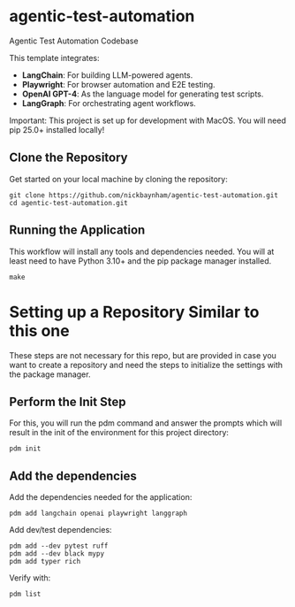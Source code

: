 # agentic-test-automation
Agentic Test Automation Codebase

This template integrates:

- **LangChain**: For building LLM-powered agents.  
- **Playwright**: For browser automation and E2E testing.  
- **OpenAI GPT-4**: As the language model for generating test scripts.  
- **LangGraph**: For orchestrating agent workflows.

Important: This project is set up for development with MacOS. You will need pip 25.0+ installed locally!

## Clone the Repository
Get started on your local machine by cloning the repository:
```shell
git clone https://github.com/nickbaynham/agentic-test-automation.git
cd agentic-test-automation.git
```

## Running the Application
This workflow will install any tools and dependencies needed. You will at least need to have Python 3.10+ and the pip package manager installed.
```shell
make
```
# Setting up a Repository Similar to this one
These steps are not necessary for this repo, but are provided in case you want to create a repository and need the steps to initialize the settings with the package manager.
## Perform the Init Step
For this, you will run the pdm command and answer the prompts which will result in the init of the environment for this project directory:
```shell
pdm init
```

## Add the dependencies
Add the dependencies needed for the application:
```shell
pdm add langchain openai playwright langgraph
```
Add dev/test dependencies:
```shell
pdm add --dev pytest ruff
pdm add --dev black mypy
pdm add typer rich
```
Verify with:
```shell
pdm list
```
